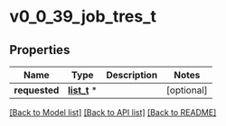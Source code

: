 # v0_0_39_job_tres_t

## Properties
Name | Type | Description | Notes
------------ | ------------- | ------------- | -------------
**requested** | [**list_t**](v0_0_39_tres.md) \* |  | [optional] 

[[Back to Model list]](../README.md#documentation-for-models) [[Back to API list]](../README.md#documentation-for-api-endpoints) [[Back to README]](../README.md)


